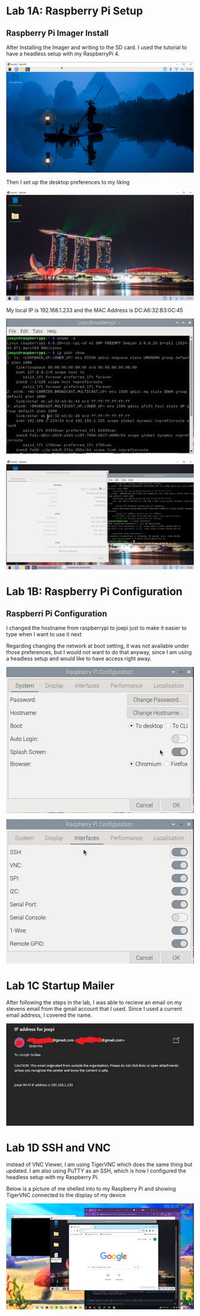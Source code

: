 # Lab 1A: Raspberry Pi Setup

## Raspberry Pi Imager Install

After Installing the Imager and writing to the SD card. I used the tutorial to have a headless setup with my RaspberryPi 4.  

![Image1.png](image1.png)  

Then I set up the desktop preferences to my liking

![Image2.png](image2.png)  

My local IP is 192.168.1.233 and the MAC Address is DC:A6:32:B3:0C:45  

![Image3.png](image3.png)  

![Image4.png](image4.png)  

# Lab 1B: Raspberry Pi Configuration

## Raspberri Pi Configuration  

I changed the hostname from raspberrypi to joepi just to make it easier to type when I want to use it next  

Regarding changing the network at boot setting, it was not available under those preferences, but I would not want to do that anyway, since I am using a headless setup and would like to have access right away.  


![Image6.png](image6.png)  

![Image7.png](image7.png)  


# Lab 1C Startup Mailer  

After following the steps in the lab, I was able to recieve an email on my stevens email from the gmail account that I used. Since I used a current email address, I covered the name.

![Image8.png](image8.png)  

# Lab 1D SSH and VNC  

instead of VNC Viewer, I am using TigerVNC which does the same thing but updated. I am also using PuTTY as an SSH, which is how I configured the headless setup with my Raspberry Pi.

Below is a picture of me shelled into to my Raspberry Pi and showing TigerVNC connected to the display of my device  

![Image9.png](image9.png)  




